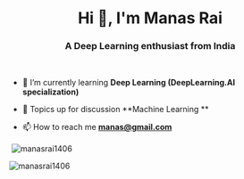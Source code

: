 <h1 align="center">Hi 👋, I'm Manas Rai</h1>
<h3 align="center">A Deep Learning enthusiast from India</h3>

[//]: # (<p align="left"> <img src="https://komarev.com/ghpvc/?username=manasrai1406&label=Profile%20views&color=0e75b6&style=flat" alt="manasrai1406" /> </p>)
<br>
- 🌱 I’m currently learning **Deep Learning (DeepLearning.AI specialization)**

- 💬 Topics up for discussion **Machine Learning **

- 📫 How to reach me **manas@gmail.com**


 

<p>&nbsp;<img align="center" src="https://github-readme-stats.vercel.app/api?username=manasrai1406&show_icons=true&locale=en" alt="manasrai1406" /></p>

<p><img align="center" src="https://github-readme-streak-stats.herokuapp.com/?user=manasrai1406&" alt="manasrai1406" /></p>
